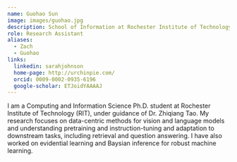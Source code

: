 ```yaml
---
name: Guohao Sun
image: images/guohao.jpg
description: School of Information at Rochester Institute of Technology (RIT)
role: Research Assistant
aliases:
  - Zach
  - Guohao
links:
  linkedin: sarahjohnson
  home-page: http://urchinpie.com/
  orcid: 0009-0002-0935-6196
  google-scholar: ETJoidYAAAAJ
---
```


I am a Computing and Information Science Ph.D. student at Rochester Institute of Technology (RIT), under guidance of Dr. Zhiqiang Tao.
My research focuses on data-centric methods for vision and language models and understanding pretraining and instruction-tuning and adaptation to downstream tasks, including retrieval and question answering. I have also worked on evidential learning and Baysian inference for robust machine learning.
